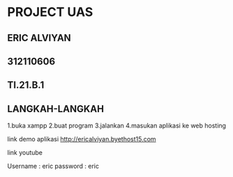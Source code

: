 # PROJECT UAS 
## ERIC ALVIYAN
## 312110606
## TI.21.B.1

## LANGKAH-LANGKAH
1.buka xampp
2.buat program
3.jalankan
4.masukan aplikasi ke web hosting

link demo aplikasi http://ericalviyan.byethost15.com 

link youtube 

Username : eric
password : eric
